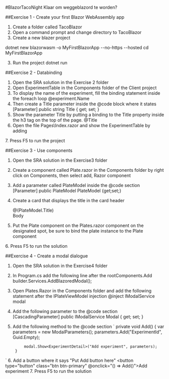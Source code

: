 #BlazorTacoNight
Klaar om weggeblazord te worden?


##Exercise 1 - Create your first Blazor WebAssembly app

1. Create a folder called TacoBlazor
2. Open a command prompt and change directory to TacoBlazor
3. Create a new blazer project

dotnet new blazorwasm -o MyFirstBlazorApp --no-https --hosted 
cd MyFirstBlazorApp

3. Run the project
dotnet run

##Exercise 2 - Databinding
1. Open the SRA solution in the Exercise 2 folder
2. Open ExperimentTable in the Components folder of the Client project
3. To display the name of the experiment, fill the binding statement inside the foreach loop
@experiment.Name
4. Then create a Title parameter inside the @code block where it states
[Parameter]
public string Title { get; set; }
5. Show the parameter Title by putting a binding to the Title property inside the h3 tag on the top of the page.
@Title
6. Open the file Pages\Index.razor and show the ExperimentTable by adding
<ExperimentTable Title="Experiments" />
7. Press F5 to run the project

##Exercise 3 - Use components
1. Open the SRA solution in the Exercise3 folder
2. Create a component called Plate.razor in the Components folder by right click on Components, then select add, Razor component
3. Add a parameter called PlateModel inside the @code section
    [Parameter]
    public PlateModel PlateModel {get;set;}

4. Create a card that displays the title in the card header
    <div class="card">
        <div class="card-header">
            @(PlateModel.Title)
        </div>
        <div class="card-body">
		Body
        </div>
    </div>
5. Put the Plate component on the Plates.razor component on the designated spot, be sure to bind the plate instance to the Plate component 
<Plate PlateModel="@plate" />
6. Press F5 to run the solution

##Exercise 4 - Create a modal dialogue
1. Open the SRA solution in the Exercise4 folder
2. In Program.cs add the following line after the rootComponents.Add
builder.Services.AddBlazoredModal();
3. Open Plates.Razor in the Components folder and add the following statement after the IPlateViewModel injection
@inject IModalService modal
4. Add the following parameter to the @code section
[CascadingParameter] public IModalService Modal { get; set; }
5. Add the following method to the @code section
`        private void Add()
        {
            var parameters = new ModalParameters();
            parameters.Add("ExperimentId", Guid.Empty);

            modal.Show<ExperimentDetail>("Add experiment", parameters);
        }
`
6. Add a button where it says "Put Add button here"
            <button type="button" class="btn btn-primary" @onclick="() => Add()">Add experiment</button>
7. Press F5 to run the solution
